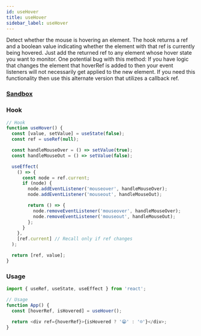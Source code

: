 ```yaml
---
id: useHover
title: useHover
sidebar_label: useHover
---
```


Detect whether the mouse is hovering an element. The hook returns a ref and a boolean value indicating whether the element with that ref is currently being hovered. Just add the returned ref to any element whose hover state you want to monitor. One potential bug with this method: If you have logic that changes the element that hoverRef is added to then your event listeners will not necessarily get applied to the new element. If you need this functionality then use this alternate version that utilizes a callback ref.

### [Sandbox](https://codesandbox.io/s/usehover-forked-lk7o7)

### Hook

```js
// Hook
function useHover() {
  const [value, setValue] = useState(false);
  const ref = useRef(null);

  const handleMouseOver = () => setValue(true);
  const handleMouseOut = () => setValue(false);

  useEffect(
    () => {
      const node = ref.current;
      if (node) {
        node.addEventListener('mouseover', handleMouseOver);
        node.addEventListener('mouseout', handleMouseOut);

        return () => {
          node.removeEventListener('mouseover', handleMouseOver);
          node.removeEventListener('mouseout', handleMouseOut);
        };
      }
    },
    [ref.current] // Recall only if ref changes
  );

  return [ref, value];
}
```

### Usage

```js
import { useRef, useState, useEffect } from 'react';

// Usage
function App() {
  const [hoverRef, isHovered] = useHover();

  return <div ref={hoverRef}>{isHovered ? '😁' : '☹️'}</div>;
}
```

